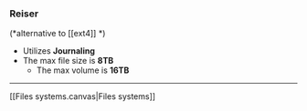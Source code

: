### Reiser 
(*alternative to [[ext4]] *)
- Utilizes **Journaling**
- The max file size is **8TB** 
	- The max volume is **16TB**


---
[[Files systems.canvas|Files systems]]
